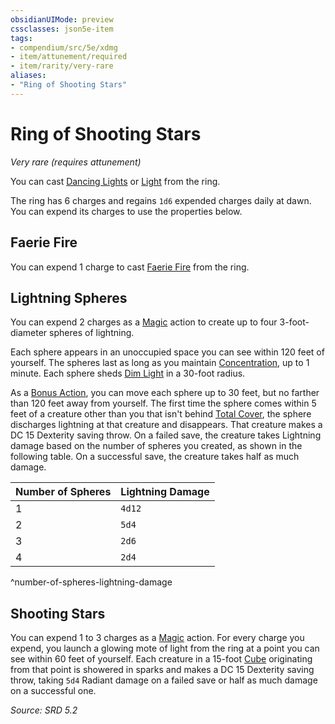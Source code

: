 ```yaml
---
obsidianUIMode: preview
cssclasses: json5e-item
tags:
- compendium/src/5e/xdmg
- item/attunement/required
- item/rarity/very-rare
aliases: 
- "Ring of Shooting Stars"
---
```

# Ring of Shooting Stars
*Very rare (requires attunement)*  


You can cast [Dancing Lights](dancing-lights-xphb.md) or [Light](light-xphb.md) from the ring.

The ring has 6 charges and regains `1d6` expended charges daily at dawn. You can expend its charges to use the properties below.

## Faerie Fire

You can expend 1 charge to cast [Faerie Fire](faerie-fire-xphb.md) from the ring.

## Lightning Spheres

You can expend 2 charges as a [Magic](actions.md#Magic) action to create up to four 3-foot-diameter spheres of lightning.

Each sphere appears in an unoccupied space you can see within 120 feet of yourself. The spheres last as long as you maintain [Concentration](conditions.md#Concentration), up to 1 minute. Each sphere sheds [Dim Light](dim-light-xphb.md) in a 30-foot radius.

As a [Bonus Action](bonus-action-xphb.md), you can move each sphere up to 30 feet, but no farther than 120 feet away from yourself. The first time the sphere comes within 5 feet of a creature other than you that isn't behind [Total Cover](Mechanics/z_Templates/dm/rules/variant-rules/cover-xphb.md), the sphere discharges lightning at that creature and disappears. That creature makes a DC 15 Dexterity saving throw. On a failed save, the creature takes Lightning damage based on the number of spheres you created, as shown in the following table. On a successful save, the creature takes half as much damage.

| Number of Spheres | Lightning Damage |
|-------------------|------------------|
| 1 | `4d12` |
| 2 | `5d4` |
| 3 | `2d6` |
| 4 | `2d4` |
^number-of-spheres-lightning-damage

## Shooting Stars

You can expend 1 to 3 charges as a [Magic](actions.md#Magic) action. For every charge you expend, you launch a glowing mote of light from the ring at a point you can see within 60 feet of yourself. Each creature in a 15-foot [Cube](cube-area-of-effect-xphb.md) originating from that point is showered in sparks and makes a DC 15 Dexterity saving throw, taking `5d4` Radiant damage on a failed save or half as much damage on a successful one.

*Source: SRD 5.2*